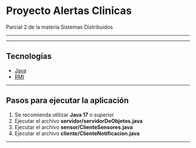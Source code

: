 # Proyecto Alertas Clinicas
Parcial 2 de la materia Sistemas Distribuidos

---


---

## Tecnologías

- [Java](https://www.java.com/)
- [RMI](https://docs.oracle.com/javase/tutorial/rmi/index.html)

---

## Pasos para ejecutar la aplicación

1. Se recomienda utilizar **Java 17** o superior
2. Ejecutar el archivo **servidor/servidorDeObjetos.java**
3. Ejecutar el archivo **sensor/ClienteSensores.java**
4. Ejecutar el archivo **cliente/ClienteNotificacion.java**

---
